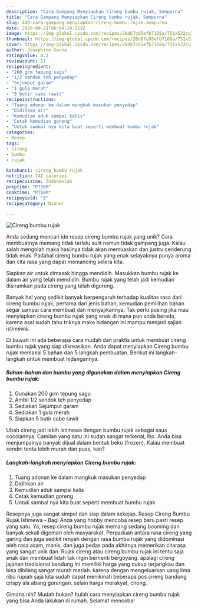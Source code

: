 ```yaml
---
description: "Cara Gampang Menyiapkan Cireng bumbu rujak, Sempurna"
title: "Cara Gampang Menyiapkan Cireng bumbu rujak, Sempurna"
slug: 449-cara-gampang-menyiapkan-cireng-bumbu-rujak-sempurna
date: 2020-09-21T06:04:24.213Z
image: https://img-global.cpcdn.com/recipes/28d67c65efb7168a/751x532cq70/cireng-bumbu-rujak-foto-resep-utama.jpg
thumbnail: https://img-global.cpcdn.com/recipes/28d67c65efb7168a/751x532cq70/cireng-bumbu-rujak-foto-resep-utama.jpg
cover: https://img-global.cpcdn.com/recipes/28d67c65efb7168a/751x532cq70/cireng-bumbu-rujak-foto-resep-utama.jpg
author: Josephine Garza
ratingvalue: 4.3
reviewcount: 11
recipeingredient:
- "200 grm tepung sagu"
- "1/2 sendok teh penyedap"
- "Sejumput garam"
- "1 gula merah"
- "5 butir cabe rawit"
recipeinstructions:
- "Tuang adonan ke dalam mangkuk masukan penyedap"
- "Didihkan air"
- "Kemudian aduk sampai kalis"
- "Cetak kemudian goreng"
- "Untuk sambal nya kita buat seperti membuat bumbu rujak"
categories:
- Resep
tags:
- cireng
- bumbu
- rujak

katakunci: cireng bumbu rujak 
nutrition: 142 calories
recipecuisine: Indonesian
preptime: "PT36M"
cooktime: "PT58M"
recipeyield: "3"
recipecategory: Dinner

---
```



![Cireng bumbu rujak](https://img-global.cpcdn.com/recipes/28d67c65efb7168a/751x532cq70/cireng-bumbu-rujak-foto-resep-utama.jpg)

Anda sedang mencari ide resep cireng bumbu rujak yang unik? Cara membuatnya memang tidak terlalu sulit namun tidak gampang juga. Kalau salah mengolah maka hasilnya tidak akan memuaskan dan justru cenderung tidak enak. Padahal cireng bumbu rujak yang enak selayaknya punya aroma dan cita rasa yang dapat memancing selera kita.

Siapkan air untuk dimasak hingga mendidih. Masukkan bumbu rujak ke dalam air yang telah mendidih. Bumbu rujak yang telah jadi kemudian disiramkan pada cireng yang telah digoreng.

Banyak hal yang sedikit banyak berpengaruh terhadap kualitas rasa dari cireng bumbu rujak, pertama dari jenis bahan, kemudian pemilihan bahan segar sampai cara membuat dan menyajikannya. Tak perlu pusing jika mau menyiapkan cireng bumbu rujak yang enak di mana pun anda berada, karena asal sudah tahu triknya maka hidangan ini mampu menjadi sajian istimewa.


Di bawah ini ada beberapa cara mudah dan praktis untuk membuat cireng bumbu rujak yang siap dikreasikan. Anda dapat menyiapkan Cireng bumbu rujak memakai 5 bahan dan 5 langkah pembuatan. Berikut ini langkah-langkah untuk membuat hidangannya.

<!--inarticleads1-->

##### Bahan-bahan dan bumbu yang digunakan dalam menyiapkan Cireng bumbu rujak:

1. Gunakan 200 grm tepung sagu
1. Ambil 1/2 sendok teh penyedap
1. Sediakan Sejumput garam
1. Sediakan 1 gula merah
1. Siapkan 5 butir cabe rawit


Ubah cireng jadi lebih istimewa dengan bumbu rujak sebagai saus cocolannya. Camilan yang satu ini sudah sangat terkenal, lho. Anda bisa menjumpainya banyak dijual dalam bentuk beku (frozen). Kalau membuat sendiri tentu lebih murah dan puas, kan? 

<!--inarticleads2-->

##### Langkah-langkah menyiapkan Cireng bumbu rujak:

1. Tuang adonan ke dalam mangkuk masukan penyedap
1. Didihkan air
1. Kemudian aduk sampai kalis
1. Cetak kemudian goreng
1. Untuk sambal nya kita buat seperti membuat bumbu rujak


Resepnya juga sangat simpel dan siap dalam sekejap. Resep Cireng Bumbu Rujak Istimewa - Bagi Anda yang hobby mencoba resep baru pasti resep yang satu. Ya, resep cireng bumbu rujak memang sedang booming dan banyak sekali digemari oleh masyarakat. Perpaduan antara rasa cireng yang garing dan juga sedikit renyah dengan rasa bumbu rujak yang didominasi oleh rasa asam, manis, dan juga pedas pada akhirnya memerikan citarasa yang sangat unik dan. Rujak cireng atau cireng bumbu rujak ini tentu saja enak dan membuat lidah tak ingin berhenti bergoyang. apalagi cireng jajanan tradisional bandung ini memiliki harga yang cukup terjangkau dan bisa dibilang sangat murah meriah. karena dengan mengeluarkan uang lima ribu rupiah saja kita sudah dapat menikmati beberapa pcs cireng bandung crispy ala abang gorengan. selain harga merakyat, cireng. 

Gimana nih? Mudah bukan? Itulah cara menyiapkan cireng bumbu rujak yang bisa Anda lakukan di rumah. Selamat mencoba!
